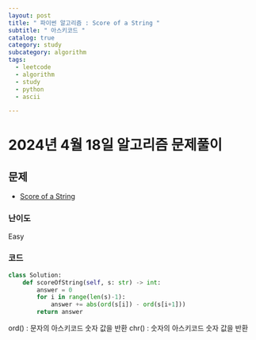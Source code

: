 ```yaml
---
layout: post
title: " 파이썬 알고리즘 : Score of a String "
subtitle: " 아스키코드 "
catalog: true
category: study
subcategory: algorithm
tags:
  - leetcode
  - algorithm
  - study
  - python
  - ascii

---
```


# 2024년 4월 18일 알고리즘 문제풀이

## 문제
- [Score of a String](https://leetcode.com/problems/score-of-a-string/description/)

### 난이도

Easy

### 코드

```python
class Solution:
    def scoreOfString(self, s: str) -> int:
        answer = 0
        for i in range(len(s)-1):
            answer += abs(ord(s[i]) - ord(s[i+1]))
        return answer
```

ord() : 문자의 아스키코드 숫자 값을 반환
chr() : 숫자의 아스키코드 숫자 값을 반환